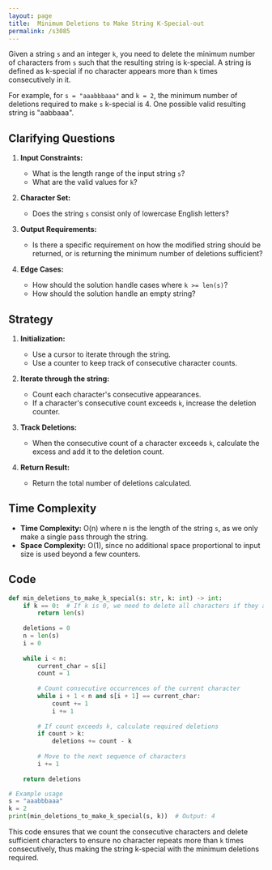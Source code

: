 ```yaml
---
layout: page
title:  Minimum Deletions to Make String K-Special-out
permalink: /s3085
---
```


Given a string `s` and an integer `k`, you need to delete the minimum number of characters from `s` such that the resulting string is k-special. A string is defined as k-special if no character appears more than `k` times consecutively in it.

For example, for `s = "aaabbbaaa"` and `k = 2`, the minimum number of deletions required to make `s` k-special is 4. One possible valid resulting string is "aabbaaa".

## Clarifying Questions

1. **Input Constraints:**
   - What is the length range of the input string `s`?
   - What are the valid values for `k`?

2. **Character Set:**
   - Does the string `s` consist only of lowercase English letters?

3. **Output Requirements:**
   - Is there a specific requirement on how the modified string should be returned, or is returning the minimum number of deletions sufficient?

4. **Edge Cases:** 
   - How should the solution handle cases where `k >= len(s)`?
   - How should the solution handle an empty string?

## Strategy

1. **Initialization:**
   - Use a cursor to iterate through the string.
   - Use a counter to keep track of consecutive character counts.
   
2. **Iterate through the string:**
   - Count each character's consecutive appearances.
   - If a character's consecutive count exceeds `k`, increase the deletion counter.
   
3. **Track Deletions:**
   - When the consecutive count of a character exceeds `k`, calculate the excess and add it to the deletion count.
   
4. **Return Result:**
   - Return the total number of deletions calculated.

## Time Complexity

- **Time Complexity:** O(n) where n is the length of the string `s`, as we only make a single pass through the string.
- **Space Complexity:** O(1), since no additional space proportional to input size is used beyond a few counters.

## Code

```python
def min_deletions_to_make_k_special(s: str, k: int) -> int:
    if k == 0:  # If k is 0, we need to delete all characters if they appear more than 0 times.
        return len(s)
    
    deletions = 0
    n = len(s)
    i = 0
    
    while i < n:
        current_char = s[i]
        count = 1
        
        # Count consecutive occurrences of the current character
        while i + 1 < n and s[i + 1] == current_char:
            count += 1
            i += 1
        
        # If count exceeds k, calculate required deletions
        if count > k:
            deletions += count - k
            
        # Move to the next sequence of characters
        i += 1
    
    return deletions

# Example usage
s = "aaabbbaaa"
k = 2
print(min_deletions_to_make_k_special(s, k))  # Output: 4
```

This code ensures that we count the consecutive characters and delete sufficient characters to ensure no character repeats more than `k` times consecutively, thus making the string k-special with the minimum deletions required.